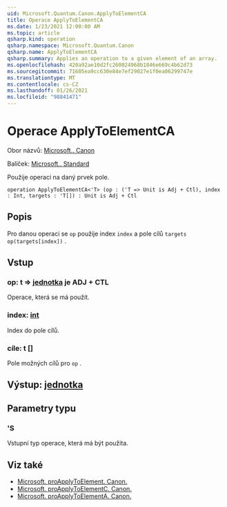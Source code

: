 ```yaml
---
uid: Microsoft.Quantum.Canon.ApplyToElementCA
title: Operace ApplyToElementCA
ms.date: 1/23/2021 12:00:00 AM
ms.topic: article
qsharp.kind: operation
qsharp.namespace: Microsoft.Quantum.Canon
qsharp.name: ApplyToElementCA
qsharp.summary: Applies an operation to a given element of an array.
ms.openlocfilehash: 420a92ae10d2fc260024968b1846e669c4b62d73
ms.sourcegitcommit: 71605ea9cc630e84e7ef29027e1f0ea06299747e
ms.translationtype: MT
ms.contentlocale: cs-CZ
ms.lasthandoff: 01/26/2021
ms.locfileid: "98841471"
---
```

# <a name="applytoelementca-operation"></a>Operace ApplyToElementCA

Obor názvů: [Microsoft.. Canon](xref:Microsoft.Quantum.Canon)

Balíček: [Microsoft.. Standard](https://nuget.org/packages/Microsoft.Quantum.Standard)


Použije operaci na daný prvek pole.

```qsharp
operation ApplyToElementCA<'T> (op : ('T => Unit is Adj + Ctl), index : Int, targets : 'T[]) : Unit is Adj + Ctl
```


## <a name="description"></a>Popis

Pro danou operaci se `op` použije index `index` a pole cílů `targets` `op(targets[index])` .

## <a name="input"></a>Vstup

### <a name="op--t--unit--is-adj--ctl"></a>op: t => [jednotka](xref:microsoft.quantum.lang-ref.unit)  je ADJ + CTL

Operace, která se má použít.


### <a name="index--int"></a>index: [int](xref:microsoft.quantum.lang-ref.int)

Index do pole cílů.


### <a name="targets--t"></a>cíle: t []

Pole možných cílů pro `op` .



## <a name="output--unit"></a>Výstup: [jednotka](xref:microsoft.quantum.lang-ref.unit)



## <a name="type-parameters"></a>Parametry typu

### <a name="t"></a>'S

Vstupní typ operace, která má být použita.

## <a name="see-also"></a>Viz také

- [Microsoft. proApplyToElement. Canon.](xref:Microsoft.Quantum.Canon.ApplyToElement)
- [Microsoft. proApplyToElementC. Canon.](xref:Microsoft.Quantum.Canon.ApplyToElementC)
- [Microsoft. proApplyToElementA. Canon.](xref:Microsoft.Quantum.Canon.ApplyToElementA)
